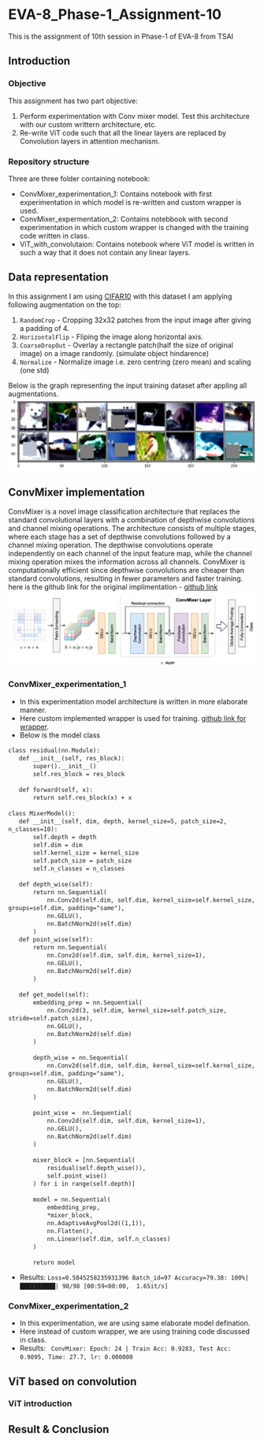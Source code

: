# EVA-8_Phase-1_Assignment-10
This is the assignment of 10th session in Phase-1 of EVA-8 from TSAI
## Introduction

### Objective
This assignment has two part objective:
1. Perform experimentation with Conv mixer model. Test this architecture with our custom writtern architecture, etc.
2. Re-write ViT code such that all the linear layers are replaced by Convolution layers in attention mechanism. 
### Repository structure
Three are three folder containing notebook:
- ConvMixer_experimentation_1: Contains notebook with first experimentation in which model is re-written and custom wrapper is used.
- ConvMixer_expermentation_2: Contains notebbook with second experimentation in which custom wrapper is changed with the training code written in class.
- ViT_with_convolutaion: Contains notebook where ViT model is written in such a way that it does not contain any linear layers.
## Data representation
In this assignment I am using [CIFAR10](https://www.cs.toronto.edu/~kriz/cifar.html) with this dataset I am applying following augmentation on the top:
1. `RandomCrop` - Cropping 32x32 patches from the input image after giving a padding of 4.
1. `HorizontalFlip` - Fliping the image along horizontal axis.
3. `CoarseDropOut` - Overlay a rectangle patch(half the size of original image) on a image randomly. (simulate object hindarence)
6. `Normalize` - Normalize image i.e. zero centring (zero mean) and scaling (one std)

Below is the graph representing the input training dataset after appling all augmentations.
![Alt text](ViT_with_convolution/data_6.png?raw=true "model architecture")
## ConvMixer implementation
ConvMixer is a novel image classification architecture that replaces the standard convolutional layers with a combination of depthwise convolutions and channel mixing operations. The architecture consists of multiple stages, where each stage has a set of depthwise convolutions followed by a channel mixing operation. The depthwise convolutions operate independently on each channel of the input feature map, while the channel mixing operation mixes the information across all channels. ConvMixer is computationally efficient since depthwise convolutions are cheaper than standard convolutions, resulting in fewer parameters and faster training.
here is the github link for the original implimentation - [github link](https://github.com/locuslab/convmixer)
![Alt text](ConvMixer_experimentation_1/mixer.png?raw=true "model architecture")

### ConvMixer_experimentation_1
 - In this experimentation model architecture is written in more elaborate manner.
 - Here custom implemented wrapper is used for training. [github link for wrapper](https://github.com/devdastl/eva8_source).
 - Below is the model class
 ```
class residual(nn.Module):
    def __init__(self, res_block):
        super().__init__()
        self.res_block = res_block

    def forward(self, x):
        return self.res_block(x) + x

class MixerModel():
    def __init__(self, dim, depth, kernel_size=5, patch_size=2, n_classes=10):
        self.depth = depth
        self.dim = dim
        self.kernel_size = kernel_size
        self.patch_size = patch_size
        self.n_classes = n_classes

    def depth_wise(self):
        return nn.Sequential(
            nn.Conv2d(self.dim, self.dim, kernel_size=self.kernel_size, groups=self.dim, padding="same"),
            nn.GELU(),
            nn.BatchNorm2d(self.dim)
        )
    def point_wise(self):
        return nn.Sequential(
            nn.Conv2d(self.dim, self.dim, kernel_size=1),
            nn.GELU(),
            nn.BatchNorm2d(self.dim)
        )

    def get_model(self):
        embedding_prep = nn.Sequential(
            nn.Conv2d(3, self.dim, kernel_size=self.patch_size, stride=self.patch_size),
            nn.GELU(),
            nn.BatchNorm2d(self.dim)
        )

        depth_wise = nn.Sequential(
            nn.Conv2d(self.dim, self.dim, kernel_size=self.kernel_size, groups=self.dim, padding="same"),
            nn.GELU(),
            nn.BatchNorm2d(self.dim)
        )   

        point_wise =  nn.Sequential(
            nn.Conv2d(self.dim, self.dim, kernel_size=1),
            nn.GELU(),
            nn.BatchNorm2d(self.dim)
        )

        mixer_block = [nn.Sequential(
            residual(self.depth_wise()),
            self.point_wise()
        ) for i in range(self.depth)]

        model = nn.Sequential(
            embedding_prep,
            *mixer_block,
            nn.AdaptiveAvgPool2d((1,1)),
            nn.Flatten(),
            nn.Linear(self.dim, self.n_classes)
        )

        return model

 ```
  - Results:
   ```Loss=0.5845258235931396 Batch_id=97 Accuracy=79.38: 100%|██████████| 98/98 [00:59<00:00,  1.65it/s]```
### ConvMixer_experimentation_2
 - In this experimentation, we are using same elaborate model defination.
 - Here instead of custom wrapper, we are using training code discussed in class.
 - Results: ``` ConvMixer: Epoch: 24 | Train Acc: 0.9283, Test Acc: 0.9095, Time: 27.7, lr: 0.000000```

## ViT based on convolution
### ViT introduction

## Result & Conclusion
